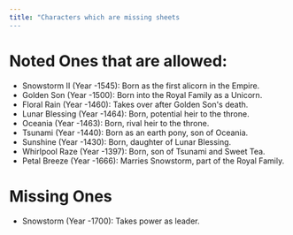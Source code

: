 ```yaml
---
title: "Characters which are missing sheets
---
```


# Noted Ones that are allowed:


- Snowstorm II (Year -1545): Born as the first alicorn in the Empire.
- Golden Son (Year -1500): Born into the Royal Family as a Unicorn.
- Floral Rain (Year -1460): Takes over after Golden Son's death.
- Lunar Blessing (Year -1464): Born, potential heir to the throne.
- Oceania (Year -1463): Born, rival heir to the throne.
- Tsunami (Year -1440): Born as an earth pony, son of Oceania.
- Sunshine (Year -1430): Born, daughter of Lunar Blessing.
- Whirlpool Raze (Year -1397): Born, son of Tsunami and Sweet Tea.
- Petal Breeze (Year -1666): Marries Snowstorm, part of the Royal Family.



# Missing Ones
- Snowstorm (Year -1700): Takes power as leader.
